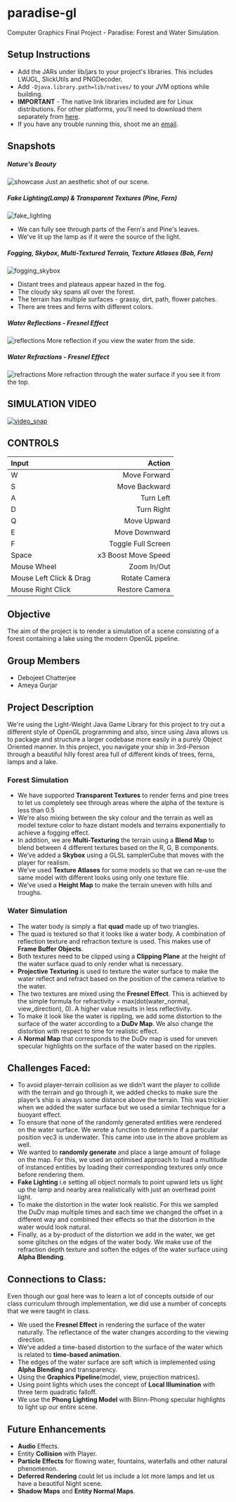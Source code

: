 # paradise-gl
Computer Graphics Final Project - Paradise: Forest and Water Simulation.

## Setup Instructions
* Add the JARs under lib/jars to your project's libraries. This includes LWJGL, SlickUtils and PNGDecoder.
* Add `-Djava.library.path=lib/natives/` to your JVM options while building.
* **IMPORTANT** - The native link libraries included are for Linux distributions.
For other platforms, you'll need to download them separately from [here](https://sourceforge.net/projects/java-game-lib/files/Official%20Releases/LWJGL%202.9.3/).
* If you have any trouble running this, shoot me an [email](mailto:chatt086@umn.edu).

## Snapshots

##### Nature's Beauty
![showcase](snaps/showcase.png)
Just an aesthetic shot of our scene.

##### Fake Lighting(Lamp) & Transparent Textures (Pine, Fern)
![fake_lighting](snaps/fake_lighting.png)
* We can fully see through parts of the Fern's and Pine's leaves.
* We've lit up the lamp as if it were the source of the light.

##### Fogging, Skybox, Multi-Textured Terrain, Texture Atlases (Bob, Fern)
![fogging_skybox](snaps/fogging_skybox.png)
* Distant trees and plateaus appear hazed in the fog.
* The cloudy sky spans all over the forest.
* The terrain has multiple surfaces - grassy, dirt, path, flower patches.
* There are trees and ferns with different colors.

##### Water Reflections - Fresnel Effect
![reflections](snaps/reflections.png)
More reflection if you view the water from the side.

##### Water Refractions - Fresnel Effect
![refractions](snaps/refractions.png)
More refraction through the water surface if you see it from the top.

## SIMULATION VIDEO
[![video_snap](snaps/video_snap.png)](https://www.youtube.com/watch?v=hKbuqAo_hi0)

## CONTROLS

| Input | Action |
|:----|--------:|
| W | Move Forward |
| S | Move Backward |
| A | Turn Left |
| D | Turn Right |
| Q | Move Upward |
| E | Move Downward |
| F | Toggle Full Screen |
| Space | x3 Boost Move Speed |
| Mouse Wheel | Zoom In/Out |
| Mouse Left Click & Drag | Rotate Camera |
| Mouse Right Click | Restore Camera |

## Objective
The aim of the project is to render a simulation of a scene consisting of a forest containing a lake using the modern OpenGL pipeline.

## Group Members
* Debojeet Chatterjee
* Ameya Gurjar

## Project Description
We're using the Light-Weight Java Game Library for this project to try out a different style of OpenGL programming and also, since using Java allows us to package and structure a larger codebase more easily in a purely Object Oriented manner.
In this project, you navigate your ship in 3rd-Person through a beautiful hilly forest area full of different kinds of trees, ferns, lamps and a lake.

### Forest Simulation
* We have supported **Transparent Textures** to render ferns and pine trees to let us completely see through areas where the alpha of the texture is less than 0.5
* We're also mixing between the sky colour and the terrain as well as model texture color to haze distant models and terrains exponentially to achieve a fogging effect.
* In addition, we are **Multi-Texturing** the terrain using a **Blend Map** to blend between 4 different textures based on the R, G, B components.
* We’ve added a **Skybox** using a GLSL samplerCube that moves with the player for realism. 
* We’ve used **Texture Atlases** for some models so that we can re-use the same model with different looks using only one texture file.
* We’ve used a **Height Map** to make the terrain uneven with hills and troughs.

### Water Simulation
* The water body is simply a flat **quad** made up of two triangles.
* The quad is textured so that it looks like a water body. A combination of reflection texture and refraction texture is used. This makes use of **Frame Buffer Objects**.
* Both textures need to be clipped using a **Clipping Plane** at the height of the water surface quad to only render what is necessary.
* **Projective Texturing** is used to texture the water surface to make the water reflect and refract based on the position of the camera relative to the water.
* The two textures are mixed using the **Fresnel Effect**. This is achieved by the simple formula for refractivity = max(dot(water_normal, view_direction), 0). A higher value results in less reflectivity.
* To make it look like the water is rippling, we add some distortion to the surface of the water according to a **DuDv Map**. We also change the distortion with respect to time for realistic effect.
* A **Normal Map** that corresponds to the DuDv map is used for uneven specular highlights on the surface of the water based on the ripples.

## Challenges Faced:
* To avoid player-terrain collision as we didn’t want the player to collide with the terrain and go through it,
we added checks to make sure the player’s ship is always some distance above the terrain. This was trickier when we added the water surface but we used a similar technique for a buoyant effect.
* To ensure that none of the randomly generated entities were rendered on the water surface. We wrote a function to determine if a particular position vec3 is underwater. This came into use in the above problem as well.
* We wanted to **randomly generate** and place a large amount of foliage on the map. For this, we used an optimised approach to load a multitude of instanced entities by loading their corresponding textures only once before rendering them.
* **Fake Lighting** i.e setting all object normals to point upward lets us light up the lamp and nearby area realistically with just an overhead point light.
* To make the distortion in the water look realistic. For this we sampled the DuDv map multiple times and each time we changed the offset in a different way and combined their effects so that the distortion in the water would look natural.
* Finally, as a by-product of the distortion we add in the water, we get some glitches on the edges of the water body. We make use of the refraction depth texture and soften the edges of the water surface using **Alpha Blending**.

## Connections to Class:
Even though our goal here was to learn a lot of concepts outside of our class curriculum through implementation, we did use
a number of concepts that we were taught in class.
* We used the **Fresnel Effect** in rendering the surface of the water naturally. The reflectance of the water changes according to the viewing direction.
* We’ve added a time-based distortion to the surface of the water which is related to **time-based animation**.
* The edges of the water surface are soft which is implemented using **Alpha Blending** and transparency.
* Using the **Graphics Pipeline**(model, view, projection matrices).
* Using point lights which uses the concept of **Local Illumination** with three term quadratic falloff.
* We use the **Phong Lighting Model** with Blinn-Phong specular highlights to light up our entire scene.

## Future Enhancements

* **Audio** Effects.
* Entity **Collision** with Player.
* **Particle Effects** for flowing water, fountains, waterfalls and other natural phenomenon.
* **Deferred Rendering** could let us include a lot more lamps and let us have a beautiful Night scene.
* **Shadow Maps** and **Entity Normal Maps**.